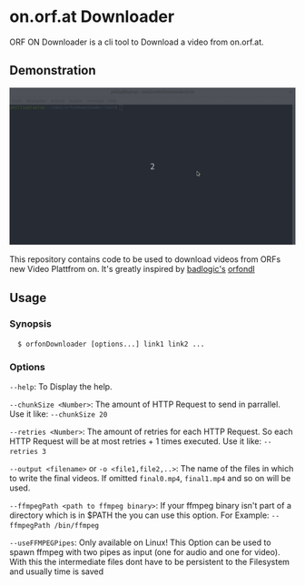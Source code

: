 # on.orf.at Downloader

ORF ON Downloader is a cli tool to Download a video from on.orf.at.

## Demonstration

![](./pics/demo_new.gif)

This repository contains code to be used to download videos from ORFs new Video Plattfrom on. It's greatly inspired by [badlogic's](https://github.com/badlogic) [orfondl](https://github.com/badlogic/orfondl)

## Usage

### Synopsis

`  $ orfonDownloader [options...] link1 link2 ...`

### Options

`--help`: To Display the help.

`--chunkSize <Number>`: The amount of HTTP Request to send in parrallel. Use it like: `--chunkSize 20`

`--retries <Number>`: The amount of retries for each HTTP Request. So each HTTP Request will be at most retries + 1 times executed. Use it like: `--retries 3`

`--output <filename>` or `-o <file1,file2,..>`: The name of the files in which to write the final videos. If omitted `final0.mp4`, `final1.mp4` and so on will be used.

`--ffmpegPath <path to ffmpeg binary>`: If your ffmpeg binary isn't part of a directory which is in $PATH the you can use this option. For Example: `--ffmpegPath /bin/ffmpeg`

`--useFFMPEGPipes`: Only available on Linux! This Option can be used to spawn ffmpeg with two pipes as input (one for audio and one for video). With this the intermediate files dont have to be persistent to the Filesystem and usually time is saved